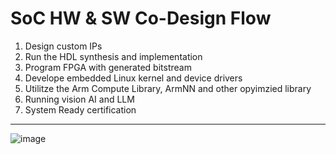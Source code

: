 # SoC HW & SW Co-Design Flow

1. Design custom IPs
2. Run the HDL synthesis and implementation
4. Program FPGA with generated bitstream
5. Develope embedded Linux kernel and device drivers
6. Utilitze the Arm Compute Library, ArmNN and other opyimzied library
7. Running vision AI and LLM
8. System Ready certification

---
![image](https://github.com/user-attachments/assets/354d3d06-4bd9-41b0-b018-67d11f5773be)
